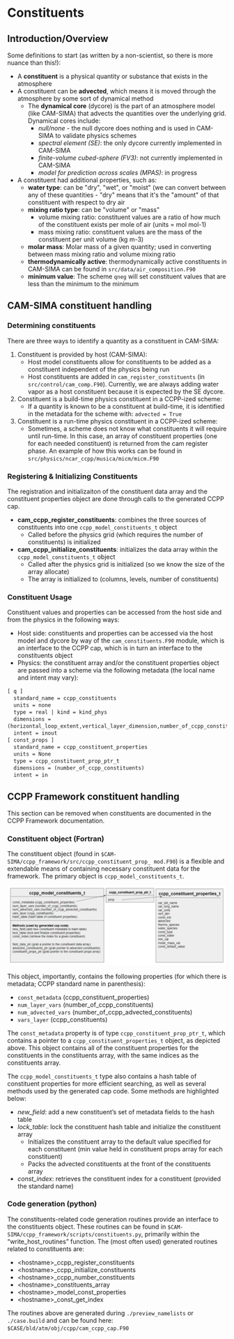 # Constituents

## Introduction/Overview
Some definitions to start (as written by a non-scientist, so there is more nuance than this!):

- A **constituent** is a physical quantity or substance that exists in the atmosphere
- A constituent can be **advected**, which means it is moved through the atmosphere by some sort of dynamical method
    - The **dynamical core** (dycore) is the part of an atmosphere model (like CAM-SIMA) that advects the quantities over the underlying grid. Dynamical cores include:
        - *null/none* - the null dycore does nothing and is used in CAM-SIMA to validate physics schemes
        - *spectral element (SE)*: the only dycore currently implemented in CAM-SIMA
        - *finite-volume cubed-sphere (FV3)*: not currently implemented in CAM-SIMA
        - *model for prediction across scales (MPAS)*: in progress
- A constituent had additional properties, such as:
    - **water type**: can be "dry", "wet", or "moist" (we can convert between any of these quantities - "dry" means that it's the "amount" of that constituent with respect to dry air
    - **mixing ratio type**: can be "volume" or "mass"
        - volume mixing ratio: constituent values are a ratio of how much of the constituent exists per mole of air (units = mol mol-1)
        - mass mixing ratio: constituent values are the mass of the constituent per unit volume (kg m-3)
    - **molar mass**: Molar mass of a given quantity; used in converting between mass mixing ratio and volume mixing ratio
    - **thermodynamically active**: thermodynamically active constituents in CAM-SIMA can be found in `src/data/air_composition.F90`
    - **minimum value**: The scheme `qneg` will set constituent values that are less than the minimum to the minimum

## CAM-SIMA constituent handling
### Determining constituents
There are three ways to identify a quantity as a constituent in CAM-SIMA:

1. Constituent is provided by host (CAM-SIMA):
    - Host model constituents allow for constituents to be added as a constituent independent of the physics being run
    - Host constituents are added in `cam_register_constituents` (in `src/control/cam_comp.F90`). Currently, we are always adding water vapor as a host constituent because it is expected by the SE dycore.
1. Constituent is a build-time physics constituent in a CCPP-ized scheme:
    - If a quantity is known to be a constituent at build-time, it is identified in the metadata for the scheme with: `advected = True`
1. Constituent is a run-time physics constituent in a CCPP-ized scheme:
    - Sometimes, a scheme does not know what constituents it will require until run-time. In this case, an array of constituent properties (one for each needed constituent) is returned from the cam register phase. An example of how this works can be found in `src/physics/ncar_ccpp/musica/micm/micm.F90`

### Registering & Initializing Constituents
The registration and initializaiton of the constituent data array and the constituent properties object are done through calls to the generated CCPP cap.

- **cam_ccpp_register_constituents**: combines the three sources of constituents into one `ccpp_model_constituents_t` object
    - Called before the physics grid (which requires the number of constituents) is initialized
- **cam_ccpp_initialize_constituents**: initializes the data array within the `ccpp_model_constituents_t` object
    - Called after the physics grid is initialized (so we know the size of the array allocate)
    - The array is initialized to (columns, levels, number of constituents)

### Constituent Usage
Constituent values and properties can be accessed from the host side and from the physics in the following ways:

- Host side: constituents and properties can be accessed via the host model and dycore by way of the `cam_constituents.F90` module, which is an interface to the CCPP cap, which is in turn an interface to the constituents object
- Physics: the constituent array and/or the constituent properties object are passed into a scheme via the following metadata (the local name and intent may vary):

```
[ q ]
  standard_name = ccpp_constituents
  units = none
  type = real | kind = kind_phys
  dimensions = (horizontal_loop_extent,vertical_layer_dimension,number_of_ccpp_constituents)
  intent = inout
[ const_props ]
  standard_name = ccpp_constituent_properties
  units = None
  type = ccpp_constituent_prop_ptr_t
  dimensions = (number_of_ccpp_constituents)
  intent = in
```

## CCPP Framework constituent handling
This section can be removed when constituents are documented in the CCPP Framework documentation.
### Constituent object (Fortran)
The constituent object (found in `$CAM-SIMA/ccpp_framework/src/ccpp_constituent_prop_ mod.F90`) is a flexible and extendable means of containing necessary constituent data for the framework. The primary object is `ccpp_model_constituents_t`.

![text](figures/constituents-classes.PNG "CCPP Framework constituent object(s)")

This object, importantly, contains the following properties (for which there is metadata; CCPP standard name in parenthesis):

- `const_metadata` (ccpp_constituent_properties)
- `num_layer_vars` (number_of_ccpp_constituents)
- `num_advected_vars` (number_of_ccpp_advected_constituents)
- `vars_layer` (ccpp_constituents)

The `const_metadata` property is of type `ccpp_constituent_prop_ptr_t`, which contains a pointer to a `ccpp_constituent_properties_t` object, as depicted above. This object contains all of the constituent properties for the constituents in the constituents array, with the same indices as the constituents array.

The `ccpp_model_constituents_t` type also contains a hash table of constituent properties for more efficient searching, as well as several methods used by the generated cap code. Some methods are highlighted below:

- *new_field*: add a new constituent’s set of metadata fields to the hash table
- *lock_table*: lock the constituent hash table and initialize the constituent array
    - Initializes the constituent array to the default value specified for each constituent (min value held in constituent props array for each constituent)
    - Packs the advected constituents at the front of the constituents array
- *const_index*: retrieves the constituent index for a constituent (provided the standard name)

### Code generation (python)
The constituents-related code generation routines provide an interface to the constituents object. These routines can be found in `$CAM-SIMA/ccpp_framework/scripts/constituents.py`, primarily within the “write_host_routines” function. The (most often used) generated routines related to constituents are:

- <hostname\>_ccpp_register_constituents
- <hostname\>_ccpp_initialize_constituents
- <hostname\>_ccpp_number_constituents
- <hostname\>_constituents_array
- <hostname\>_model_const_properties
- <hostname\>_const_get_index

The routines above are generated during `./preview_namelists` or `./case.build` and can be found here: `$CASE/bld/atm/obj/ccpp/cam_ccpp_cap.F90`

